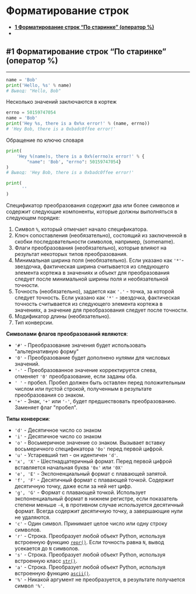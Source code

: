 
# Форматирование строк

- **[1 Форматирование строк “По старинке” (оператор %)](#1%20Форматирование%20строк%20“По%20старинке”%20(оператор%20%))**
- 


## #1 Форматирование строк “По старинке” (оператор %)
---
```python
name = 'Bob'
print('Hello, %s' % name)
# Вывод: "Hello, Bob"
```

Несколько значений заключаются в кортеж
```python
errno = 50159747054
name = 'Bob'
print('Hey %s, there is a 0x%x error!' % (name, errno))
# 'Hey Bob, there is a 0xbadc0ffee error!'
```

Обращение по ключю словаря
```python
print(
    'Hey %(name)s, there is a 0x%(errno)x error!' % {
        "name": 'Bob', "errno": 50159747054}
)
# Вывод: 'Hey Bob, there is a 0xbadc0ffee error!'
```

```python
print(
	  ''
)
```
Спецификатор преобразования содержит два или более символов и содержит следующие компоненты, которые должны выполняться в следующем порядке:

1.  Символ `%`, который отмечает начало спецификатора.
2.  Ключ сопоставления (необязательно), состоящий из заключенной в скобки последовательности символов, например, (somename).
3.  Флаги преобразования (необязательно), которые влияют на результат некоторых типов преобразования.
4.  Минимальная ширина поля (необязательно). Если указано как `'*'`- звездочка, фактическая ширина считывается из следующего элемента кортежа в значениях и объект для преобразования следует после минимальной ширины поля и необязательной точности.
5.  Точность (необязательно), задается как `'.'` - точка, за которой следует точность. Если указано как `'*'` - звездочка, фактическая точность считывается из следующего элемента кортежа в значениях, а значение для преобразования следует после точности.
6.  Модификатор длины (необязательно).
7.  Тип конверсии.

**Символами флагов преобразований являются**:

-   `'#'` - Преобразование значения будет использовать "альтернативную форму"
-   `'0'` - Преобразование будет дополнено нулями для числовых значений.
-   `'-'` - Преобразованное значение корректируется слева, отменяет `'0'` преобразование, если заданы оба.
-   `' '` - пробел. Пробел должен быть оставлен перед положительным числом или пустой строкой, полученным в результате преобразования со знаком.
-   `'+'` - Знак, `'+'` или `'-'`, будет предшествовать преобразованию. Заменяет флаг "пробел".

**Типы конверсии**:

-   `'d'` - Десятичное число со знаком
-   `'i'` - Десятичное число со знаком
-   `'o'` - Восьмеричное значение со знаком. Вызывает вставку восьмеричного спецификатора `'0o'` перед первой цифрой.
-   `'u'` - Устаревший тип - он идентичен `'d'`.
-   `'x', 'X'` - Шестнадцатеричный формат. Перед первой цифрой вставляется начальная буква `'0x'` или `'0X'`
-   `'e', 'E'` - Экспоненциальный формат с плавающей запятой.
-   `'f', 'F'` - Десятичный формат с плавающей точкой. Cодержит десятичную точку, даже если за ней нет цифр.
-   `'g', 'G'` - Формат с плавающей точкой. Использует экспоненциальный формат в нижнем регистре, если показатель степени меньше `-4`, в противном случае используется десятичный формат. Всегда содержит десятичную точку, а завершающие нули не удаляются.
-   `'c'` - Один символ. Принимает целое число или одну строку символов.
-   `'r'` - Строка. Преобразует любой объект Python, используя встроенную функцию [`repr()`](https://docs-python.ru/tutorial/vstroennye-funktsii-interpretatora-python/funktsija-repr/ "Функция repr() в Python, описание объекта."). Если точность равна `N`, вывод усекается до `N` символов.
-   `'s'` - Строка. Преобразует любой объект Python, используя встроенную класс [`str()`](https://docs-python.ru/tutorial/vstroennye-funktsii-interpretatora-python/klass-str/ "Класс str() в Python, преобразует объект в строку.").
-   `'a'` - Строка. Преобразует любой объект Python, используя встроенную функцию [`ascii()`](https://docs-python.ru/tutorial/vstroennye-funktsii-interpretatora-python/funktsija-ascii/ "Функция ascii() в Python, преобразует строку в ASCII.").
-   `'%'` - Никакой аргумент не преобразуется, в результате получается символ `'%'`.